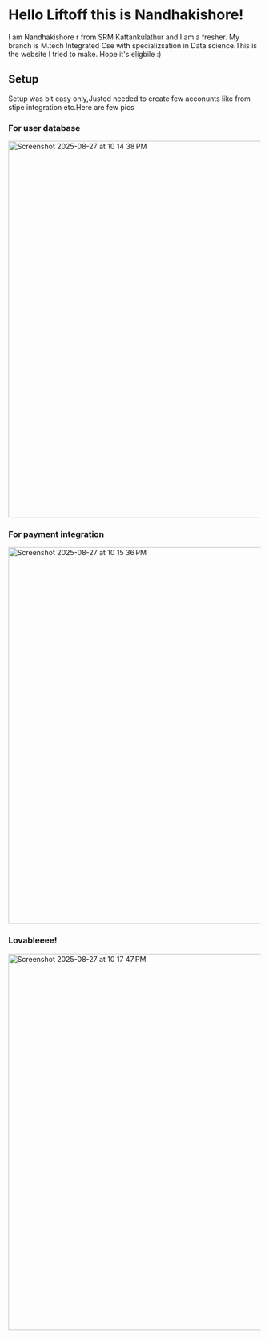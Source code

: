 # Hello Liftoff this is Nandhakishore!

I am Nandhakishore r from SRM Kattankulathur and I am a fresher.
My branch is M.tech Integrated Cse with specializsation in Data science.This is the website I tried to make. Hope it's eligbile :)


## Setup

Setup was bit easy only,Justed needed to create few acconunts like from stipe integration etc.Here are few pics


### For user database
<img width="1439" height="751" alt="Screenshot 2025-08-27 at 10 14 38 PM" src="https://github.com/user-attachments/assets/60744f91-1570-4f1d-8c9f-57995663aea6" />

### For payment integration
<img width="1439" height="751" alt="Screenshot 2025-08-27 at 10 15 36 PM" src="https://github.com/user-attachments/assets/331e5f37-3e9c-4fba-aa0d-d2979790ce0f" />

### Lovableeee!
<img width="1439" height="751" alt="Screenshot 2025-08-27 at 10 17 47 PM" src="https://github.com/user-attachments/assets/113b2c49-829f-4950-92ec-d01e48a93579" />
